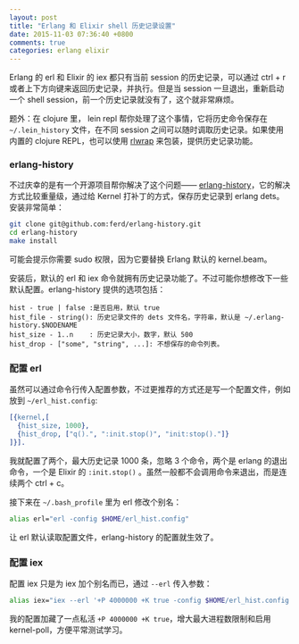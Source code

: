 ```yaml
---
layout: post
title: "Erlang 和 Elixir shell 历史记录设置"
date: 2015-11-03 07:36:40 +0800
comments: true
categories: erlang elixir
---
```


Erlang 的 erl 和 Elixir 的 iex 都只有当前 session 的历史记录，可以通过 ctrl + r 或者上下方向键来返回历史记录，并执行。但是当 session 一旦退出，重新启动一个 shell session，前一个历史记录就没有了，这个就非常麻烦。

题外：在 clojure 里， lein repl 帮你处理了这个事情，它将历史命令保存在 `~/.lein_history` 文件，在不同 session 之间可以随时调取历史记录。如果使用内置的 clojure REPL，也可以使用 [rlwrap](http://www.blogjava.net/killme2008/archive/2012/02/14/369976.html) 来包装，提供历史记录功能。

### erlang-history

不过庆幸的是有一个开源项目帮你解决了这个问题—— [erlang-history](https://github.com/ferd/erlang-history)，它的解决方式比较重量级，通过给 Kernel 打补丁的方式，保存历史记录到 erlang dets。安装非常简单：

```sh
git clone git@github.com:ferd/erlang-history.git
cd erlang-history
make install
```

可能会提示你需要 sudo 权限，因为它要替换 Erlang 默认的 kernel.beam。

安装后，默认的 erl 和 iex 命令就拥有历史记录功能了。不过可能你想修改下一些默认配置。erlang-history 提供的选项包括：

```
hist - true | false :是否启用，默认 true
hist_file - string(): 历史记录文件的 dets 文件名，字符串，默认是 ~/.erlang-history.$NODENAME
hist_size - 1..n    : 历史记录大小，数字，默认 500
hist_drop - ["some", "string", ...]: 不想保存的命令列表。
```

### 配置 erl

虽然可以通过命令行传入配置参数，不过更推荐的方式还是写一个配置文件，例如放到 `~/erl_hist.config`:

```erlang
[{kernel,[
  {hist_size, 1000},
  {hist_drop, ["q().", ":init.stop()", "init:stop()."]}
]}].
```

我就配置了两个，最大历史记录 1000 条，忽略 3 个命令，两个是 erlang 的退出命令，一个是 Elixir 的 `:init.stop()` 。虽然一般都不会调用命令来退出，而是连续两个 ctrl + c。

接下来在 `~/.bash_profile` 里为 erl 修改个别名：

```sh
alias erl="erl -config $HOME/erl_hist.config"
```

让 erl 默认读取配置文件，erlang-history 的配置就生效了。

### 配置 iex

配置 iex 只是为 iex 加个别名而已，通过 `--erl` 传入参数：

```sh
alias iex="iex --erl '+P 4000000 +K true -config $HOME/erl_hist.config'"
```

我的配置加藏了一点私活 `+P 4000000 +K true`，增大最大进程数限制和启用 kernel-poll，方便平常测试学习。





